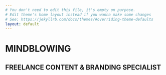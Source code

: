 ```yaml
---
# You don't need to edit this file, it's empty on purpose.
# Edit theme's home layout instead if you wanna make some changes
# See: https://jekyllrb.com/docs/themes/#overriding-theme-defaults
layout: default
---
```

<div class="intro">
  <h1>MINDBLOWING</h1>
  <h2>FREELANCE CONTENT & BRANDING SPECIALIST</h2>
</div>

<div class="page-image page-image-home"></div>
